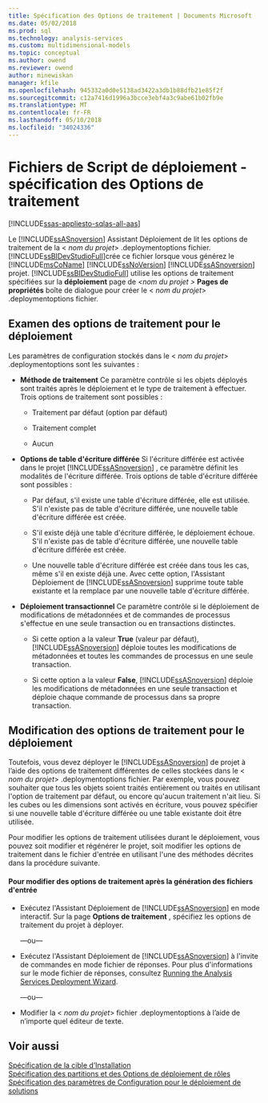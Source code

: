 ```yaml
---
title: Spécification des Options de traitement | Documents Microsoft
ms.date: 05/02/2018
ms.prod: sql
ms.technology: analysis-services
ms.custom: multidimensional-models
ms.topic: conceptual
ms.author: owend
ms.reviewer: owend
author: minewiskan
manager: kfile
ms.openlocfilehash: 945332a0d0e5138ad3422a3db1b88dfb21e85f2f
ms.sourcegitcommit: c12a7416d1996a3bcce3ebf4a3c9abe61b02fb9e
ms.translationtype: MT
ms.contentlocale: fr-FR
ms.lasthandoff: 05/10/2018
ms.locfileid: "34024336"
---
```

# <a name="deployment-script-files---specifying-processing-options"></a>Fichiers de Script de déploiement - spécification des Options de traitement
[!INCLUDE[ssas-appliesto-sqlas-all-aas](../../includes/ssas-appliesto-sqlas-all-aas.md)]

  Le [!INCLUDE[ssASnoversion](../../includes/ssasnoversion-md.md)] Assistant Déploiement de lit les options de traitement de la \< *nom du projet*> .deploymentoptions fichier. [!INCLUDE[ssBIDevStudioFull](../../includes/ssbidevstudiofull-md.md)]crée ce fichier lorsque vous générez le [!INCLUDE[msCoName](../../includes/msconame-md.md)] [!INCLUDE[ssNoVersion](../../includes/ssnoversion-md.md)] [!INCLUDE[ssASnoversion](../../includes/ssasnoversion-md.md)] projet. [!INCLUDE[ssBIDevStudioFull](../../includes/ssbidevstudiofull-md.md)] utilise les options de traitement spécifiées sur la **déploiement** page de  *\<nom du projet >* **Pages de propriétés** boîte de dialogue pour créer le \< *nom du projet*> .deploymentoptions fichier.  
  
## <a name="reviewing-the-processing-options-for-deployment"></a>Examen des options de traitement pour le déploiement  
 Les paramètres de configuration stockés dans le \< *nom du projet*> .deploymentoptions sont les suivantes :  
  
-   **Méthode de traitement** Ce paramètre contrôle si les objets déployés sont traités après le déploiement et le type de traitement à effectuer. Trois options de traitement sont possibles :  
  
    -   Traitement par défaut (option par défaut)  
  
    -   Traitement complet  
  
    -   Aucun  
  
-   **Options de table d'écriture différée** Si l'écriture différée est activée dans le projet [!INCLUDE[ssASnoversion](../../includes/ssasnoversion-md.md)] , ce paramètre définit les modalités de l'écriture différée. Trois options de table d'écriture différée sont possibles :  
  
    -   Par défaut, s'il existe une table d'écriture différée, elle est utilisée. S'il n'existe pas de table d'écriture différée, une nouvelle table d'écriture différée est créée.  
  
    -   S'il existe déjà une table d'écriture différée, le déploiement échoue. S'il n'existe pas de table d'écriture différée, une nouvelle table d'écriture différée est créée.  
  
    -   Une nouvelle table d'écriture différée est créée dans tous les cas, même s'il en existe déjà une. Avec cette option, l'Assistant Déploiement de [!INCLUDE[ssASnoversion](../../includes/ssasnoversion-md.md)] supprime toute table existante et la remplace par une nouvelle table d'écriture différée.  
  
-   **Déploiement transactionnel** Ce paramètre contrôle si le déploiement de modifications de métadonnées et de commandes de processus s'effectue en une seule transaction ou en transactions distinctes.  
  
    -   Si cette option a la valeur **True** (valeur par défaut), [!INCLUDE[ssASnoversion](../../includes/ssasnoversion-md.md)] déploie toutes les modifications de métadonnées et toutes les commandes de processus en une seule transaction.  
  
    -   Si cette option a la valeur **False**, [!INCLUDE[ssASnoversion](../../includes/ssasnoversion-md.md)] déploie les modifications de métadonnées en une seule transaction et déploie chaque commande de processus dans sa propre transaction.  
  
## <a name="modifying-the-processing-options-for-deployment"></a>Modification des options de traitement pour le déploiement  
 Toutefois, vous devez déployer le [!INCLUDE[ssASnoversion](../../includes/ssasnoversion-md.md)] de projet à l’aide des options de traitement différentes de celles stockées dans le \< *nom du projet*> .deploymentoptions fichier. Par exemple, vous pouvez souhaiter que tous les objets soient traités entièrement ou traités en utilisant l'option de traitement par défaut, ou encore qu'aucun traitement n'ait lieu. Si les cubes ou les dimensions sont activés en écriture, vous pouvez spécifier si une nouvelle table d'écriture différée ou une table existante doit être utilisée.  
  
 Pour modifier les options de traitement utilisées durant le déploiement, vous pouvez soit modifier et régénérer le projet, soit modifier les options de traitement dans le fichier d'entrée en utilisant l'une des méthodes décrites dans la procédure suivante.  
  
#### <a name="to-change-processing-options-after-the-input-files-have-been-generated"></a>Pour modifier des options de traitement après la génération des fichiers d'entrée  
  
-   Exécutez l'Assistant Déploiement de [!INCLUDE[ssASnoversion](../../includes/ssasnoversion-md.md)] en mode interactif. Sur la page **Options de traitement** , spécifiez les options de traitement du projet à déployer.  
  
     —ou—  
  
-   Exécutez l'Assistant Déploiement de [!INCLUDE[ssASnoversion](../../includes/ssasnoversion-md.md)] à l'invite de commandes en mode fichier de réponses. Pour plus d'informations sur le mode fichier de réponses, consultez [Running the Analysis Services Deployment Wizard](../../analysis-services/multidimensional-models/running-the-analysis-services-deployment-wizard.md).  
  
     —ou—  
  
-   Modifier la \< *nom du projet*> fichier .deploymentoptions à l’aide de n’importe quel éditeur de texte.  
  
## <a name="see-also"></a>Voir aussi  
 [Spécification de la cible d’Installation](../../analysis-services/multidimensional-models/deployment-script-files-specifying-the-installation-target.md)   
 [Spécification des partitions et des Options de déploiement de rôles](../../analysis-services/multidimensional-models/deployment-script-files-partition-and-role-deployment-options.md)   
 [Spécification des paramètres de Configuration pour le déploiement de solutions](../../analysis-services/multidimensional-models/deployment-script-files-solution-deployment-config-settings.md)  
  
  
